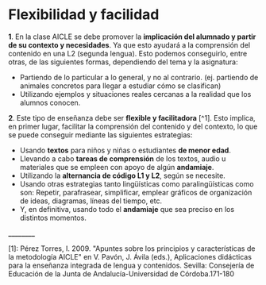 # Flexibilidad y facilidad

**1**. En la clase AICLE se debe promover la **implicación del alumnado y partir de su contexto y necesidades**. Ya que esto ayudará a la comprensión del contenido en una L2 \(segunda lengua\). Esto podemos conseguirlo, entre otras, de las siguientes formas, dependiendo del tema y la asignatura:

* Partiendo de lo particular a lo general, y no al contrario. \(ej. partiendo de animales concretos para llegar a estudiar cómo se clasifican\)
* Utilizando ejemplos y situaciones reales cercanas a la realidad que los alumnos conocen.

**2**. Este tipo de enseñanza debe ser **flexible y facilitadora** [^1]. Esto implica, en primer lugar, facilitar la comprensión del contenido y del contexto, lo que se puede conseguir mediante las siguientes estrategias:

* Usando **textos** para niños y niñas o estudiantes **de menor edad**.
* Llevando a cabo **tareas de comprensión** de los textos, audio u materiales que se empleen con apoyo de algún **andamiaje**.
* Utilizando la **alternancia de código L1 y L2**, según se necesite.
* Usando otras estrategias tanto lingüísticas como paralingüísticas como son: Repetir, parafrasear, simplificar, emplear gráficos de organización de ideas, diagramas, líneas del tiempo, etc.
* Y, en definitiva, usando todo el **andamiaje** que sea preciso en los distintos momentos.

**\_\_\_\_\_\_\_\_**

\[1\]: Pérez Torres, I. 2009. "Apuntes sobre los principios y características de la metodología AICLE" en V. Pavón, J. Ávila \(eds.\), Aplicaciones didácticas para la enseñanza integrada de lengua y contenidos. Sevilla: Consejería de Educación de la Junta de Andalucía-Universidad de Córdoba.171-180

